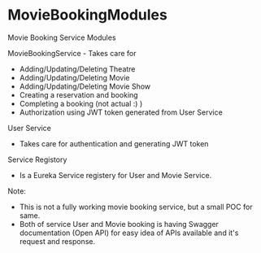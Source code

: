 # MovieBookingModules
Movie Booking Service Modules

MovieBookingService - Takes care for
 - Adding/Updating/Deleting Theatre
 - Adding/Updating/Deleting Movie
 - Adding/Updating/Deleting Movie Show
 - Creating a reservation and booking
 - Completing a booking (not actual :) )
 - Authorization using JWT token generated from User Service

User Service
 - Takes care for authentication and generating JWT token

Service Registory
 - Is a Eureka Service registery for User and Movie Service.

Note: 
  - This is not a fully working movie booking service, but a small POC for same.
  - Both of service User and Movie booking is having Swagger documentation (Open API) for easy idea of APIs available and it's request and response.

